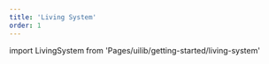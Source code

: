 ```yaml
---
title: 'Living System'
order: 1
---
```


import LivingSystem from 'Pages/uilib/getting-started/living-system'

<LivingSystem />
